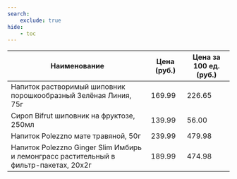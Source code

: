 ```yaml
---
search:
    exclude: true
hide:
    - toc
---
```


| Наименование | Цена (руб.) | Цена за 100 ед. (руб.) |
| -- | -- | -- |
| Напиток растворимый шиповник порошкообразный Зелёная Линия, 75г | 169.99 | 226.65 |
| Сироп Bifrut шиповник на фруктозе, 250мл | 139.99 | 56.00 |
| Напиток Polezzno мате травяной, 50г | 239.99 | 479.98 |
| Напиток Polezzno Ginger Slim Имбирь и лемонграсс растительный в фильтр-пакетах, 20x2г | 189.99 | 474.98 |

